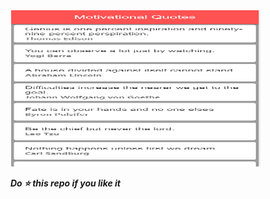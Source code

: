 <img src="https://github.com/bhavesh1129/Motivational-Quotation-App-using-Json-in-Flutter/blob/master/MQ.PNG" width="400" height="250">

**_Do :star: this repo if you like it_**

